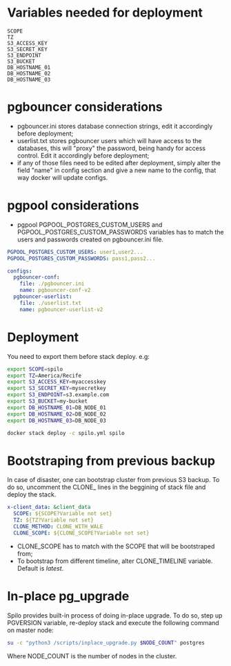# Variables needed for deployment
```text
SCOPE
TZ
S3_ACCESS_KEY
S3_SECRET_KEY
S3_ENDPOINT
S3_BUCKET
DB_HOSTNAME_01
DB_HOSTNAME_02
DB_HOSTNAME_03
```
# pgbouncer considerations
- pgbouncer.ini stores database connection strings, edit it accordingly before deployment;
- userlist.txt stores pgbouncer users which will have access to the databases, this will "proxy" the password, being handy for access control. Edit it accordingly before deployment;
- if any of those files need to be edited after deployment, simply alter the field "name" in config section and give a new name to the config, that way docker will update configs.
# pgpool considerations
- pgpool PGPOOL_POSTGRES_CUSTOM_USERS and PGPOOL_POSTGRES_CUSTOM_PASSWORDS variables has to match the users and passwords created on pgbouncer.ini file.
```yaml
PGPOOL_POSTGRES_CUSTOM_USERS: user1,user2...
PGPOOL_POSTGRES_CUSTOM_PASSWORDS: pass1,pass2...
```
```yaml
configs:
  pgbouncer-conf:
    file: ./pgbouncer.ini
    name: pgbouncer-conf-v2
  pgbouncer-userlist:
    file: ./userlist.txt
    name: pgbouncer-userlist-v2
```
# Deployment
You need to export them before stack deploy. e.g:
```bash
export SCOPE=spilo
export TZ=America/Recife
export S3_ACCESS_KEY=myaccesskey
export S3_SECRET_KEY=mysecretkey
export S3_ENDPOINT=s3.example.com
export S3_BUCKET=my-bucket
export DB_HOSTNAME_01=DB_NODE_01
export DB_HOSTNAME_02=DB_NODE_02
export DB_HOSTNAME_03=DB_NODE_03

docker stack deploy -c spilo.yml spilo
```
# Bootstraping from previous backup
In case of disaster, one can bootstrap cluster from previous S3 backup. To do so, uncomment the CLONE_ lines in the beggining of stack file and deploy the stack.
```yaml
x-client_data: &client_data
  SCOPE: ${SCOPE?Variable not set}
  TZ: ${TZ?Variable not set}
  CLONE_METHOD: CLONE_WITH_WALE
  CLONE_SCOPE: ${CLONE_SCOPE?Variable not set}
```
- CLONE_SCOPE has to match with the SCOPE that will be bootstraped from;
- To bootstrap from different timeline, alter CLONE_TIMELINE variable. Default is _latest_.
# In-place pg_upgrade
Spilo provides built-in process of doing in-place upgrade. To do so, step up PGVERSION variable, re-deploy stack and execute the following command on master node:
```bash
su -c "python3 /scripts/inplace_upgrade.py $NODE_COUNT" postgres
```
Where NODE_COUNT is the number of nodes in the cluster.
